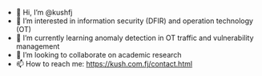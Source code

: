 - 👋 Hi, I’m @kushfj
- 👀 I’m interested in information security (DFIR) and operation technology (OT)
- 🌱 I’m currently learning anomaly detection in OT traffic and vulnerability management
- 💞️ I’m looking to collaborate on academic research
- 📫 How to reach me: https://kush.com.fj/contact.html


<!---
kushfj/kushfj is a ✨ special ✨ repository because its `README.md` (this file) appears on your GitHub profile.
You can click the Preview link to take a look at your changes.
--->
